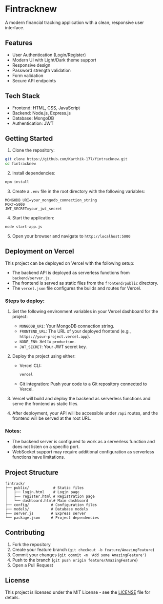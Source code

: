 # Fintracknew

A modern financial tracking application with a clean, responsive user interface.

## Features

- User Authentication (Login/Register)
- Modern UI with Light/Dark theme support
- Responsive design
- Password strength validation
- Form validation
- Secure API endpoints

## Tech Stack

- Frontend: HTML, CSS, JavaScript
- Backend: Node.js, Express.js
- Database: MongoDB
- Authentication: JWT

## Getting Started

1. Clone the repository:
```bash
git clone https://github.com/Karthik-177/fintracknew.git
cd fintracknew
```

2. Install dependencies:
```bash
npm install
```

3. Create a `.env` file in the root directory with the following variables:
```
MONGODB_URI=your_mongodb_connection_string
PORT=5000
JWT_SECRET=your_jwt_secret
```

4. Start the application:
```bash
node start-app.js
```

5. Open your browser and navigate to `http://localhost:5000`

## Deployment on Vercel

This project can be deployed on Vercel with the following setup:

- The backend API is deployed as serverless functions from `backend/server.js`.
- The frontend is served as static files from the `frontend/public` directory.
- The `vercel.json` file configures the builds and routes for Vercel.

### Steps to deploy:

1. Set the following environment variables in your Vercel dashboard for the project:
   - `MONGODB_URI`: Your MongoDB connection string.
   - `FRONTEND_URL`: The URL of your deployed frontend (e.g., `https://your-project.vercel.app`).
   - `NODE_ENV`: Set to `production`.
   - `JWT_SECRET`: Your JWT secret key.

2. Deploy the project using either:
   - Vercel CLI:
     ```bash
     vercel
     ```
   - Git integration: Push your code to a Git repository connected to Vercel.

3. Vercel will build and deploy the backend as serverless functions and serve the frontend as static files.

4. After deployment, your API will be accessible under `/api` routes, and the frontend will be served at the root URL.

### Notes:

- The backend server is configured to work as a serverless function and does not listen on a specific port.
- WebSocket support may require additional configuration as serverless functions have limitations.

## Project Structure

```
fintrack/
├── public/           # Static files
│   ├── login.html    # Login page
│   ├── register.html # Registration page
│   └── dashboard.html# Main dashboard
├── config/          # Configuration files
├── models/          # Database models
├── server.js        # Express server
└── package.json     # Project dependencies
```

## Contributing

1. Fork the repository
2. Create your feature branch (`git checkout -b feature/AmazingFeature`)
3. Commit your changes (`git commit -m 'Add some AmazingFeature'`)
4. Push to the branch (`git push origin feature/AmazingFeature`)
5. Open a Pull Request

## License

This project is licensed under the MIT License - see the [LICENSE](LICENSE) file for details.
